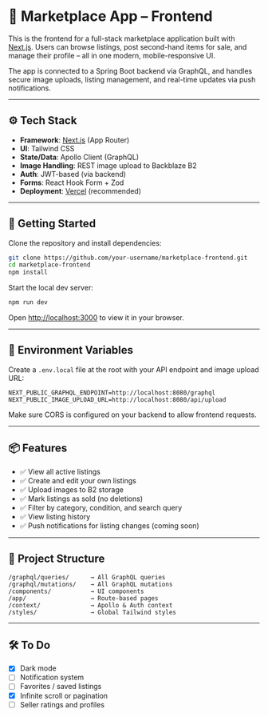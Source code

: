 # 🛒 Marketplace App – Frontend

This is the frontend for a full-stack marketplace application built with [Next.js](https://nextjs.org). Users can browse listings, post second-hand items for sale, and manage their profile – all in one modern, mobile-responsive UI.

The app is connected to a Spring Boot backend via GraphQL, and handles secure image uploads, listing management, and real-time updates via push notifications.

---

## ⚙️ Tech Stack

- **Framework**: [Next.js](https://nextjs.org) (App Router)
- **UI**: Tailwind CSS
- **State/Data**: Apollo Client (GraphQL)
- **Image Handling**: REST image upload to Backblaze B2
- **Auth**: JWT-based (via backend)
- **Forms**: React Hook Form + Zod
- **Deployment**: [Vercel](https://vercel.com) (recommended)

---

## 🚀 Getting Started

Clone the repository and install dependencies:

```bash
git clone https://github.com/your-username/marketplace-frontend.git
cd marketplace-frontend
npm install
```

Start the local dev server:

```bash
npm run dev
```

Open [http://localhost:3000](http://localhost:3000) to view it in your browser.

---

## 🔑 Environment Variables

Create a `.env.local` file at the root with your API endpoint and image upload URL:

```env
NEXT_PUBLIC_GRAPHQL_ENDPOINT=http://localhost:8080/graphql
NEXT_PUBLIC_IMAGE_UPLOAD_URL=http://localhost:8080/api/upload
```

Make sure CORS is configured on your backend to allow frontend requests.

---

## 📦 Features

- ✅ View all active listings
- ✅ Create and edit your own listings
- ✅ Upload images to B2 storage
- ✅ Mark listings as sold (no deletions)
- ✅ Filter by category, condition, and search query
- ✅ View listing history
- ✅ Push notifications for listing changes (coming soon)

---

## 📁 Project Structure

```
/graphql/queries/      → All GraphQL queries
/graphql/mutations/    → All GraphQL mutations
/components/           → UI components
/app/                  → Route-based pages
/context/              → Apollo & Auth context
/styles/               → Global Tailwind styles
```

---

## 🛠️ To Do

- [x] Dark mode
- [ ] Notification system
- [ ] Favorites / saved listings
- [x] Infinite scroll or pagination
- [ ] Seller ratings and profiles
